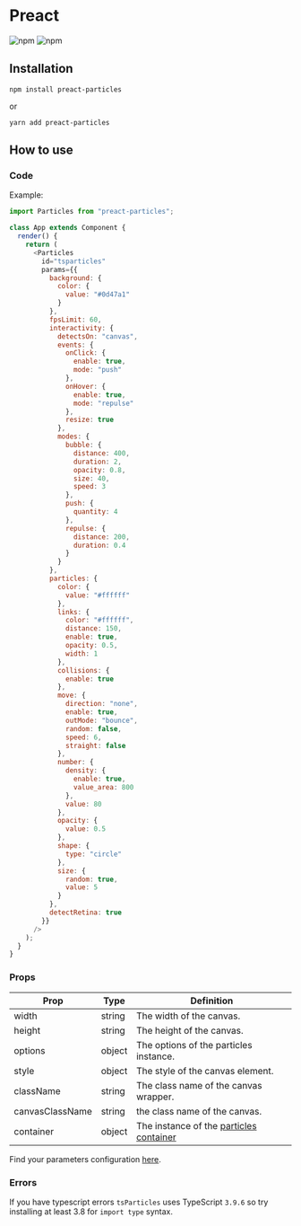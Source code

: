 # Preact

![npm](https://img.shields.io/npm/v/preact-particles) ![npm](https://img.shields.io/npm/dm/preact-particles)

## Installation

```shell
npm install preact-particles
```

or

```shell
yarn add preact-particles
```

## How to use

### Code

Example:

```javascript
import Particles from "preact-particles";

class App extends Component {
  render() {
    return (
      <Particles
        id="tsparticles"
        params={{
          background: {
            color: {
              value: "#0d47a1"
            }
          },
          fpsLimit: 60,
          interactivity: {
            detectsOn: "canvas",
            events: {
              onClick: {
                enable: true,
                mode: "push"
              },
              onHover: {
                enable: true,
                mode: "repulse"
              },
              resize: true
            },
            modes: {
              bubble: {
                distance: 400,
                duration: 2,
                opacity: 0.8,
                size: 40,
                speed: 3
              },
              push: {
                quantity: 4
              },
              repulse: {
                distance: 200,
                duration: 0.4
              }
            }
          },
          particles: {
            color: {
              value: "#ffffff"
            },
            links: {
              color: "#ffffff",
              distance: 150,
              enable: true,
              opacity: 0.5,
              width: 1
            },
            collisions: {
              enable: true
            },
            move: {
              direction: "none",
              enable: true,
              outMode: "bounce",
              random: false,
              speed: 6,
              straight: false
            },
            number: {
              density: {
                enable: true,
                value_area: 800
              },
              value: 80
            },
            opacity: {
              value: 0.5
            },
            shape: {
              type: "circle"
            },
            size: {
              random: true,
              value: 5
            }
          },
          detectRetina: true
        }}
      />
    );
  }
}
```

### Props

| Prop            | Type   | Definition                                                                                                           |
| --------------- | ------ | -------------------------------------------------------------------------------------------------------------------- |
| width           | string | The width of the canvas.                                                                                             |
| height          | string | The height of the canvas.                                                                                            |
| options         | object | The options of the particles instance.                                                                            |
| style           | object | The style of the canvas element.                                                                                     |
| className       | string | The class name of the canvas wrapper.                                                                                |
| canvasClassName | string | the class name of the canvas.                                                                                        |
| container       | object | The instance of the [particles container](https://github.com/matteobruni/tsparticles/wiki/Particles-Container-class) |

Find your parameters configuration [here](https://particles.matteobruni.it).

### Errors

If you have typescript errors `tsParticles` uses TypeScript `3.9.6` so try installing at least 3.8 for `import type` syntax.
